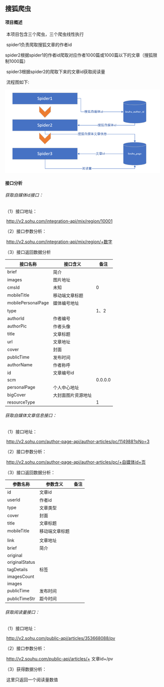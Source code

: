 ##  搜狐爬虫

#### 项目概述

​	本项目包含三个爬虫，三个爬虫线性执行

​	spider1负责爬取搜狐文章的作者id

​	spider2根据spider1的作者id爬取对应作者1000篇或1000篇以下的文章（搜狐限制1000篇）

​	spider3根据spider2的爬取下来的文章id获取阅读量

​	流程图如下:

<img src="https://github.com/timegambler/souhu/blob/master/img/souhu%E6%B5%81%E7%A8%8B%E5%9B%BE.png?raw=true" style="zoom:67%;" />





####  接口分析

###### 获取自媒体id接口：

（1）接口地址：

​	http://v2.sohu.com/integration-api/mix/region/10001

（2）接口参数分析：

​	http://v2.sohu.com/integration-api/mix/region/+数字

（3）接口返回数据分析

| 接口名称           | 接口含义           | 备注    |
| ------------------ | ------------------ | ------- |
| brief              | 简介               |         |
| images             | 图片地址           |         |
| cmsId              | 未知               | 0       |
| mobileTitle        | 移动端文章标题     |         |
| mobilePersonalPage | 媒体编号地址       |         |
| type               |                    | 1、2    |
| authorId           | 作者编号           |         |
| authorPic          | 作者头像           |         |
| title              | 文章标题           |         |
| url                | 文章地址           |         |
| cover              | 封面               |         |
| publicTime         | 发布时间           |         |
| authorName         | 作者称呼           |         |
| id                 | 文章编号id         |         |
| scm                |                    | 0.0.0.0 |
| personalPage       | 个人中心地址       |         |
| bigCover           | 大封面图片资源地址 |         |
| resourceType       |                    | 1       |

######  获取自媒体文章信息接口：

（1）接口地址：

​	http://v2.sohu.com/author-page-api/author-articles/pc/114988?pNo=3

（2）接口参数分析：

​	http://v2.sohu.com/author-page-api/author-articles/pc/+自媒体id+页

（3）接口返回数据分析：

| 参数名称       | 参数含义       | 备注 |
| -------------- | -------------- | ---- |
| id             | 文章id         |      |
| userId         | 作者id         |      |
| type           | 文章类型       |      |
| cover          | 封面           |      |
| title          | 文章标题       |      |
| mobileTitle    | 移动端文章标题 |      |
|                |                |      |
| link           | 文章地址       |      |
| brief          | 简介           |      |
| original       |                |      |
| originalStatus |                |      |
| tagDetails     | 标签           |      |
| imagesCount    |                |      |
| images         |                |      |
| publicTime     | 发布时间       |      |
| publicTimeStr  | 距今时间       |      |

###### 获取阅读量接口：

（1）接口地址：

​	http://v2.sohu.com/public-api/articles/353668088/pv

（2）接口参数分析：

​	http://v2.souhu.com/public-api/articles/+ 文章id+/pv

（3）获得数据分析：

​	这里只返回一个阅读量数值



